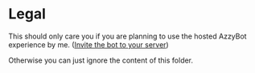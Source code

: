# Legal
This should only care you if you are planning to use the hosted AzzyBot experience by me. ([Invite the bot to your server](https://discord.com/discovery/applications/1270502179936931840))

Otherwise you can just ignore the content of this folder.
